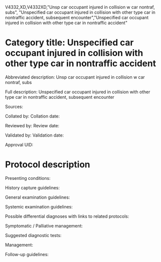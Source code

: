 V4332,XD,V4332XD,"Unsp car occupant injured in collision w car nontraf, subs", "Unspecified car occupant injured in collision with other type car in nontraffic accident, subsequent encounter","Unspecified car occupant injured in collision with other type car in nontraffic accident"
# Category title: Unspecified car occupant injured in collision with other type car in nontraffic accident

Abbreviated description: Unsp car occupant injured in collision w car nontraf, subs

Full description: Unspecified car occupant injured in collision with other type car in nontraffic accident, subsequent encounter

Sources:

Collated by:
Collation date:

Reviewed by:
Review date:

Validated by:
Validation date:

Approval UID:

# Protocol description

Presenting conditions:

History capture guidelines:

General examination guidelines:

Systemic examination guidelines:

Possible differential diagnoses with links to related protocols:

Symptomatic / Palliative management:

Suggested diagnostic tests:

Management:

Follow-up guidelines:
